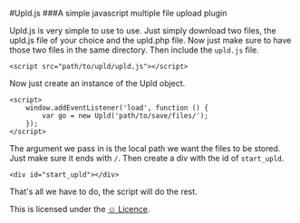 #Upld.js
###A simple javascript multiple file upload plugin

Upld.js is very simple to use to use. Just simply download two files, the upld.js file of your choice and the upld.php file. Now just make sure to have those two files in the same directory. Then include the ```upld.js``` file.

	<script src="path/to/upld/upld.js"></script>

Now just create an instance of the Upld object.

	<script>
		window.addEventListener('load', function () {
			var go = new Upld('path/to/save/files/');
		});
	</script>

The argument we pass in is the local path we want the files to be stored. Just make sure it ends with ```/```.
Then create a div with the id of ```start_upld```.

	<div id="start_upld"></div>

That's all we have to do, the script will do the rest.

This is licensed under the [&#9786; Licence](http://licence.visualidiot.com/).
